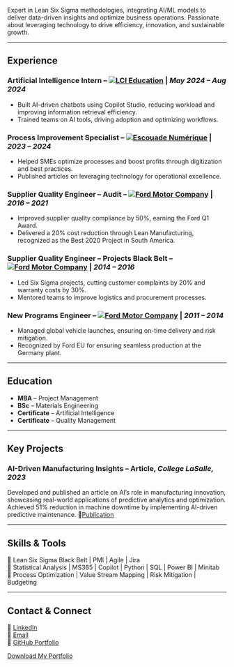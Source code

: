 
Expert in Lean Six Sigma methodologies, integrating AI/ML models to deliver data-driven insights and optimize business operations. 
Passionate about leveraging technology to drive efficiency, innovation, and sustainable growth.

---

## Experience  
### **Artificial Intelligence Intern** – [![LCI Education](https://img.shields.io/badge/LCI_Education-000000?logo=lcieducation&logoColor=white)](https://www.lcieducation.com/) | *May 2024 – Aug 2024*  
- Built AI-driven chatbots using Copilot Studio, reducing workload and improving information retrieval efficiency.  
- Trained teams on AI tools, driving adoption and optimizing workflows.  

### **Process Improvement Specialist** – [![Escouade Numérique](https://img.shields.io/badge/Escouade_Numérique-0078D7?logo=windows&logoColor=white)](https://www.escouadenumerique.quebec/) | *2023 – 2024*  
- Helped SMEs optimize processes and boost profits through digitization and best practices.  
- Published articles on leveraging technology for operational excellence.  

### **Supplier Quality Engineer – Audit** – [![Ford Motor Company](https://img.shields.io/badge/Ford_Motor_Company-00274C?logo=ford&logoColor=white)](https://www.ford.com/) | *2016 – 2021*  
- Improved supplier quality compliance by 50%, earning the Ford Q1 Award.  
- Delivered a 20% cost reduction through Lean Manufacturing, recognized as the Best 2020 Project in South America.  

### **Supplier Quality Engineer – Projects Black Belt** – [![Ford Motor Company](https://img.shields.io/badge/Ford_Motor_Company-00274C?logo=ford&logoColor=white)](https://www.ford.com/) | *2014 – 2016*  
- Led Six Sigma projects, cutting customer complaints by 20% and warranty costs by 30%.  
- Mentored teams to improve logistics and procurement processes.  

### **New Programs Engineer** – [![Ford Motor Company](https://img.shields.io/badge/Ford_Motor_Company-00274C?logo=ford&logoColor=white)](https://www.ford.com/) | *2011 – 2014*  
- Managed global vehicle launches, ensuring on-time delivery and risk mitigation.  
- Recognized by Ford EU for ensuring seamless production at the Germany plant.    

---

## Education  
- **MBA** – Project Management  
- **BSc** – Materials Engineering  
- **Certificate** – Artificial Intelligence  
- **Certificate** – Quality Management
 
---

## Key Projects  

### AI-Driven Manufacturing Insights – Article, *College LaSalle, 2023*  
Developed and published an article on AI’s role in manufacturing innovation, showcasing real-world applications of predictive analytics and optimization.
Achieved 51% reduction in machine downtime by implementing AI-driven predictive maintenance.
🔗[Publication](https://github.com/Sasseron/Maintenance_Optimization)  

---

## Skills & Tools  
🔹 Lean Six Sigma Black Belt | PMI | Agile | Jira  
🔹 Statistical Analysis | MS365 | Copilot | Python | SQL | Power BI | Minitab  
🔹 Process Optimization | Value Stream Mapping | Risk Mitigation | Budgeting 

---

## Contact & Connect  
💼 [LinkedIn](https://www.linkedin.com/in/claudio-sasseron)  
📧 [Email](mailto:your-email@example.com)  
📂 [GitHub Portfolio](https://github.com/Sasseron)  

<!-- Download Button -->
<a href="https://github.com/Sasseron/your-repo/archive/main.zip" class="download-button">Download My Portfolio</a>

</div>
